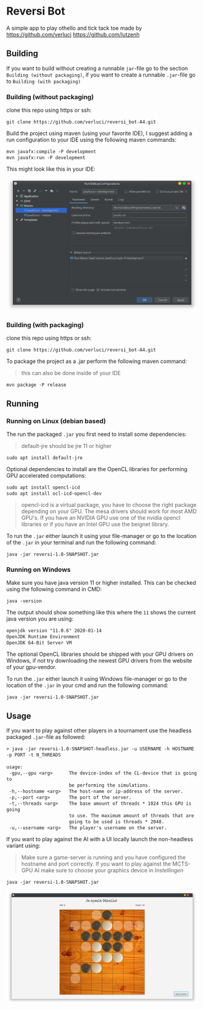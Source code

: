 # Reversi Bot

A simple app to play othello and tick tack toe made by 
https://github.com/verluci
https://github.com/lutzenh

## Building

If you want to build without creating a runnable `jar`-file go to the section `Building (without packaging)`, if you want to create a runnable `.jar`-file go to `Building (with packaging)`

### Building (without packaging)

clone this repo using https or ssh:

```
git clone https://github.com/verluci/reversi_bot-A4.git
```

Build the project using maven (using your favorite IDE), I suggest adding a run configuration to your IDE using the following maven commands:

```
mvn javafx:compile -P development
mvn javafx:run -P development
```

This might look like this in your IDE:

![](images/run-configuration-idea.png)

### Building (with packaging)

clone this repo using https or ssh:

```
git clone https://github.com/verluci/reversi_bot-A4.git
```

To package the project as a .jar perform the following maven command:

> this can also be done inside of your IDE

```
mvn package -P release
```

## Running

### Running on Linux (debian based)

The run the packaged `.jar` you first need to install some dependencies:

> default-jre should be jre 11 or higher

```
sudo apt install default-jre
```

Optional dependencies to install are the OpenCL libraries for performing GPU accelerated computations:

```
sudo apt install opencl-icd
sudo apt install ocl-icd-opencl-dev
```

> opencl-icd is a virtual package, you have to choose the right package depending on your GPU. The mesa drivers should work for most AMD GPU's. If you have an NVIDIA GPU use one of the nvidia opencl libraries or if you have an Intel GPU use the beignet library.

To run the `.jar` either launch it using your file-manager or go to the location of the `.jar` in your terminal and run the following command:

```
java -jar reversi-1.0-SNAPSHOT.jar
```

### Running on Windows

Make sure you have java version 11 or higher installed. This can be checked using the following command in CMD:

```
java -version
```

The output should show something like this where the `11` shows the current java version you are using:

```
openjdk version "11.0.6" 2020-01-14
OpenJDK Runtime Environment
OpenJDK 64-Bit Server VM
```

The optional OpenCL libraries should be shipped with your GPU drivers on Windows, if not try downloading the newest GPU drivers from the website of your gpu-vendor.

To run the `.jar` either launch it using Windows file-manager or go to the location of the `.jar` in your cmd and run the following command:

```
java -jar reversi-1.0-SNAPSHOT.jar
```

## Usage

If you want to play against other players in a tournament use the headless packaged `.jar`-file as followed:

```
> java -jar reversi-1.0-SNAPSHOT-headless.jar -u USERNAME -h HOSTNAME -p PORT -t N_THREADS

usage:
 -gpu,--gpu <arg>      The device-index of the CL-device that is going to
                       be performing the simulations.
 -h,--hostname <arg>   The host-name or ip-address of the server.
 -p,--port <arg>       The port of the server.
 -t,--threads <arg>    The base amount of threads * 1024 this GPU is going
                       to use. The maximum amount of threads that are
                       going to be used is threads * 2048.
 -u,--username <arg>   The player's username on the server.
```

If you want to play against the AI with a UI locally launch the non-headless variant using:

> Make sure a game-server is running and you have configured the hostname and port correctly. If you want to play against the MCTS-GPU AI make sure to choose your graphics device in *Instellingen*

```
java -jar reversi-1.0-SNAPSHOT.jar
```

![](images/reversi-game-screenshot.png)
